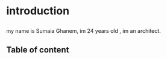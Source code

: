 # introduction <P>
my name is Sumaia Ghanem, im 24 years old , im an architect.<P>
  ## Table of content 
  

